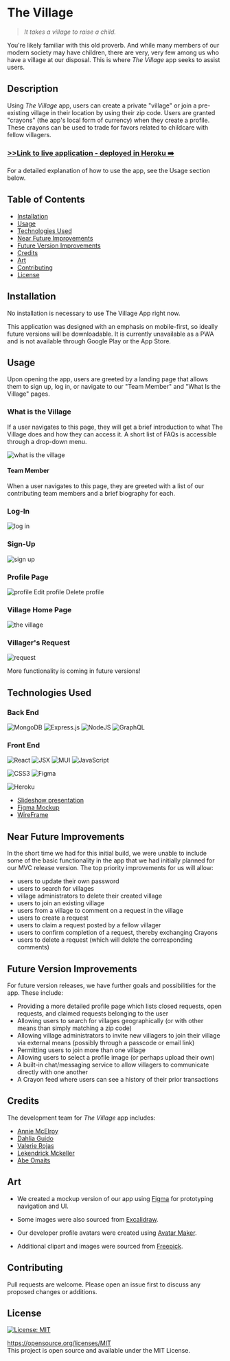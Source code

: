 # The Village
>_It takes a village to raise a child._

You're likely familiar with this old proverb. And while many members of our modern society may have children, there are very, very few among us who have a village at our disposal. This is where _The Village_ app seeks to assist users.

## Description

Using _The Village_ app, users can create a private "village" or join a pre-existing village in their location by using their zip code. Users are granted "crayons" (the app's local form of currency) when they create a profile. These crayons can be used to trade for favors related to childcare with fellow villagers. 

### [>>Link to live application - deployed in Heroku ➡️](https://the-village-pr3-499485f65b78.herokuapp.com/)

For a detailed explanation of how to use the app, see the Usage section below. 

## Table of Contents

- [Installation](#installation)
- [Usage](#usage)
- [Technologies Used](#technologies-used)
- [Near Future Improvements](#near-future-improvements)
- [Future Version Improvements](#future-version-improvements)
- [Credits](#credits)
- [Art](#art)
- [Contributing](#contributing)
- [License](#license)

## Installation

No installation is necessary to use The Village App right now. 

This application was designed with an emphasis on mobile-first, so ideally future versions will be downloadable. It is currently unavailable as a PWA and is not available through Google Play or the App Store. 

## Usage

Upon opening the app, users are greeted by a landing page that allows them to sign up, log in, or navigate to our "Team Member" and "What Is the Village" pages. 

### What is the Village
If a user navigates to this page, they will get a brief introduction to what The Village does and how they can access it. A short list of FAQs is accessible through a drop-down menu.

![what is the village](./client/src/assets/screencapture-the-village-07-what-village.png)

#### Team Member
When a user navigates to this page, they are greeted with a list of our contributing team members and a brief biography for each. 

### Log-In 
![log in](./client/src/assets/screencapture-the-village-01-login-page.png)

### Sign-Up
![sign up](./client/src/assets/screencapture-the-village-02-signup-page.png)

### Profile Page
![profile](./client/src/assets/screencapture-the-village-03-profile.png)
Edit profile
Delete profile

### Village Home Page
![the village](./client/src/assets/screencapture-the-village-05-village.png)

### Villager's Request
![request](./client/src/assets/screencapture-the-village-06-villager-request.png)

More functionality is coming in future versions! 

## Technologies Used

### Back End

![MongoDB](https://img.shields.io/badge/MongoDB-%234ea94b.svg?style=for-the-badge&logo=mongodb&logoColor=white)
![Express.js](https://img.shields.io/badge/express.js-%23404d59.svg?style=for-the-badge&logo=express&logoColor=%2361DAFB) 
![NodeJS](https://img.shields.io/badge/node.js-6DA55F?style=for-the-badge&logo=node.js&logoColor=white)
![GraphQL](https://img.shields.io/badge/-GraphQL-E10098?style=for-the-badge&logo=graphql&logoColor=white)

### Front End 

![React](https://img.shields.io/badge/react-%2320232a.svg?style=for-the-badge&logo=react&logoColor=%2361DAFB)
![JSX](https://img.shields.io/badge/JSX-%2320232a.svg?style=for-the-badge&logo=react&logoColor=%2361DAFB)
![MUI](https://img.shields.io/badge/MUI-%230081CB.svg?style=for-the-badge&logo=mui&logoColor=white)
![JavaScript](https://img.shields.io/badge/javascript-%23323330.svg?style=for-the-badge&logo=javascript&logoColor=%23F7DF1E)  

![CSS3](https://img.shields.io/badge/css3-%231572B6.svg?style=for-the-badge&logo=css3&logoColor=white)
![Figma](https://img.shields.io/badge/figma-%23F24E1E.svg?style=for-the-badge&logo=figma&logoColor=white)

![Heroku](https://img.shields.io/badge/heroku-%23430098.svg?style=for-the-badge&logo=heroku&logoColor=white)


- [Slideshow presentation](https://www.canva.com/design/DAFuWZ87jNw/QFra1uHNmDWNgkdraLw61A/view?utm_content=DAFuWZ87jNw&utm_campaign=designshare&utm_medium=link&utm_source=publishsharelink)
- [Figma Mockup](https://www.figma.com/file/j5PmmiUv0WUYdM8C1grWte/Login-%2F-signup-%2F-profile-%2F?type=design&node-id=0-1&mode=design)
- [WireFrame](https://excalidraw.com/#json=GY7e7kdIy13utvEjPlK10,VBYFQH7GSuG4CyLG03kUiQ)


## Near Future Improvements

In the short time we had for this initial build, we were unable to include some of the basic functionality in the app that we had initially planned for our MVC release version. The top priority improvements for us will allow: 

- users to update their own password
- users to search for villages
- village administrators to delete their created village
- users to join an existing village
- users from a village to comment on a request in the village
- users to create a request
- users to claim a request posted by a fellow villager
- users to confirm completion of a request, thereby exchanging Crayons
- users to delete a request (which will delete the corresponding comments)

## Future Version Improvements

For future version releases, we have further goals and possibilities for the app. These include: 

- Providing a more detailed profile page which lists closed requests, open requests, and claimed requests belonging to the user
- Allowing users to search for villages geographically (or with other means than simply matching a zip code)
- Allowing village administrators to invite new villagers to join their village via external means (possibly through a passcode or email link)
- Permitting users to join more than one village
- Allowing users to select a profile image (or perhaps upload their own)
- A built-in chat/messaging service to allow villagers to communicate directly with one another
- A Crayon feed where users can see a history of their prior transactions

## Credits
The development team for _The Village_ app includes:
- [Annie McElroy](https://github.com/Annie-McElroy)
- [Dahlia Guido](https://github.com/CypherNyx)
- [Valerie Rojas](https://github.com/Valeriereds)
- [Lekendrick Mckeller](https://github.com/KenMck92) 
- [Abe Omaits](https://github.com/aomaits) 

## Art 

- We created a mockup version of our app using [Figma](https://www.figma.com/) for prototyping navigation and UI. 

- Some images were also sourced from [Excalidraw](https://excalidraw.com/).

- Our developer profile avatars were created using [Avatar Maker](https://avatarmaker.com/).

- Additional clipart and images were sourced from [Freepick](https://www.freepik.com/).

## Contributing
Pull requests are welcome. Please open an issue first to discuss any proposed changes or additions.
<br>

## License
[![License: MIT](https://img.shields.io/badge/License-MIT-yellow.svg)](https://opensource.org/licenses/MIT)
  
  https://opensource.org/licenses/MIT <br> 
  This project is open source and available under the MIT License.